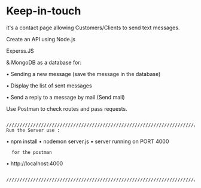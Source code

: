 # Keep-in-touch

it's a contact page allowing Customers/Clients to send text messages.


Create an API using Node.js 

Experss.JS

& MongoDB as a database for:

• Sending a new message (save the message in the database) 

• Display the list of sent messages

• Send a reply to a message by mail (Send mail)

 Use Postman to check routes and pass requests.
 
 
                                                 //////////////////////////////////////////////////////////////////////////
    Run the Server use :

• npm install
• nodemon server.js
• server running on PORT 4000
      
      for the postman
• http://localhost:4000 
     
                                               //////////////////////////////////////////////////////////////////////////
